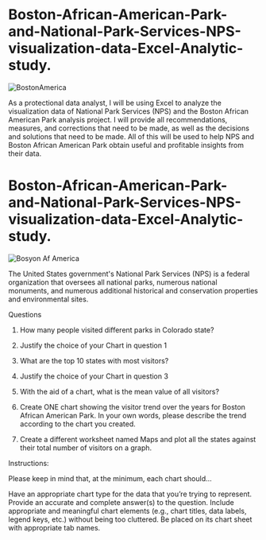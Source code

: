 # Boston-African-American-Park-and-National-Park-Services-NPS-visualization-data-Excel-Analytic-study.

![BostonAmerica](https://github.com/justinjabo250/Boston-African-American-Park-and-National-Park-Services-NPS-visualization-data-Excel-Analytic-study./assets/115732734/39ca1fff-784b-4f80-a846-cd556a86c86d)


As a protectional data analyst, I will be using Excel to analyze the visualization data of National Park Services (NPS) and the Boston African American Park analysis project. I will provide all recommendations, measures, and corrections that need to be made, as well as the decisions and solutions that need to be made. All of this will be used to help NPS and Boston African American Park obtain useful and profitable insights from their data.

# Boston-African-American-Park-and-National-Park-Services-NPS-visualization-data-Excel-Analytic-study.

![Bosyon Af America](https://github.com/justinjabo250/Boston-African-American-Park-and-National-Park-Services-NPS-visualization-data-Excel-Analytic-study./assets/115732734/400a57ed-0d24-444c-a597-72eff722b161)


The United States government's National Park Services (NPS) is a federal organization that oversees all national parks, numerous national monuments, and numerous additional historical and conservation properties and environmental sites.


Questions

1. How many people visited different parks in Colorado state?

2. Justify the choice of your Chart in question 1

3. What are the top 10 states with most visitors?

4. Justify the choice of your Chart in question 3

5. With the aid of a chart, what is the mean value of all visitors?

6. Create ONE chart showing the visitor trend over the years for Boston African American Park. In your own words, please describe the trend according to the chart you created.

7. Create a different worksheet named Maps and plot all the states against their total number of visitors on a graph.



Instructions:

Please keep in mind that, at the minimum, each chart should...

 Have an appropriate chart type for the data that you’re trying to represent.
 Provide an accurate and complete answer(s) to the question.
 Include appropriate and meaningful chart elements (e.g., chart titles, data labels, legend keys, etc.) without being too cluttered.
Be placed on its chart sheet with appropriate tab names.


